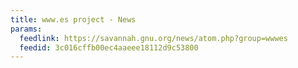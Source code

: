 ```yaml
---
title: www.es project - News
params:
  feedlink: https://savannah.gnu.org/news/atom.php?group=wwwes
  feedid: 3c016cffb00ec4aaeee18112d9c53800
---
```

